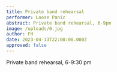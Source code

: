```yaml
---
title: Private band rehearsal
performer: Loose Panic
abstract: Private band rehearsal, 6-9pm
image: /uploads/0.jpg
author: FH
date: 2023-04-13T22:00:00.000Z
approved: false
---
```

Private band rehearsal, 6-9:30 pm